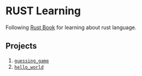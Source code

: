 # RUST Learning

Following [Rust Book](https://doc.rust-lang.org/stable/book/) for learning about rust language.

## Projects

1. [`guessing_game`](https://github.com/Sheikhharis50/rust-learning/tree/main/guessing_game)
2. [`hello_world`](https://github.com/Sheikhharis50/rust-learning/tree/main/hello_world/)
